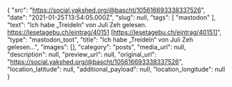 {
  "src": "https://social.yakshed.org/@bascht/105616693338337526",
  "date": "2021-01-25T13:54:05.000Z",
  "slug": null,
  "tags": [
    "mastodon"
  ],
  "text": "Ich habe „Treideln“ von Juli Zeh gelesen. https://lesetagebu.ch/eintrag/40151 [https://lesetagebu.ch/eintrag/40151]",
  "type": "mastodon_toot",
  "title": "Ich habe „Treideln“ von Juli Zeh gelesen…",
  "images": [],
  "category": "posts",
  "media_url": null,
  "description": null,
  "preview_url": null,
  "original_url": "https://social.yakshed.org/@bascht/105616693338337526",
  "location_latitude": null,
  "additional_payload": null,
  "location_longitude": null
}